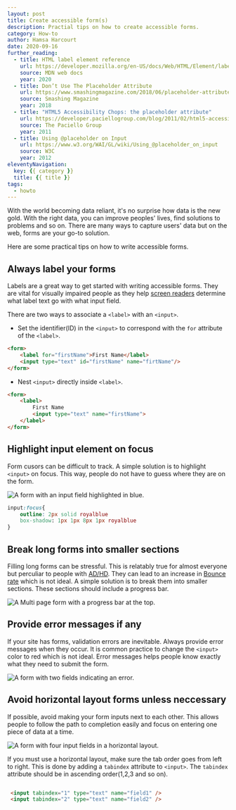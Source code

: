```yaml
---
layout: post
title: Create accessible form(s)
description: Practial tips on how to create accessible forms.
category: How-to
author: Hamsa Harcourt
date: 2020-09-16
further_reading:
  - title: HTML label element reference
    url: https://developer.mozilla.org/en-US/docs/Web/HTML/Element/label
    source: MDN web docs
    year: 2020
  - title: Don’t Use The Placeholder Attribute
    url: https://www.smashingmagazine.com/2018/06/placeholder-attribute/
    source: Smashing Magazine
    year: 2018
  - title: "HTML5 Accessibility Chops: the placeholder attribute"
    url: https://developer.paciellogroup.com/blog/2011/02/html5-accessibility-chops-the-placeholder-attribute/
    source: The Paciello Group
    year: 2011
  - title: Using @placeholder on Input
    url: https://www.w3.org/WAI/GL/wiki/Using_@placeholder_on_input
    source: W3C
    year: 2012
eleventyNavigation:
  key: {{ category }}
  title: {{ title }}
tags:
  - howto
---
```


With the world becoming data reliant, it's no surprise how data is the new gold. With the right data, you can improve peoples' lives, find solutions to problems and so on. There are many ways to capture users' data but on the web, forms are your go-to solution.

Here are some  practical tips on how to write accessible forms.

## Always label your forms
Labels are a great way to get started with writing accessible forms. They are vital for visually impaired people as they help [screen readers](https://en.wikipedia.org/wiki/Screen_reader) determine what label text go with what input field.

There are two ways to associate a `<label>` with an `<input>`.
- Set the identifier(ID) in the `<input>` to correspond with the `for` attribute of the `<label>`.
```html
<form>
    <label for="firstName">First Name</label>
    <input type="text" id="firstName" name="firtName"/>
</form>
```

- Nest `<input>` directly inside `<label>`.
```html
<form>
    <label>
        First Name
        <input type="text" name="firstName">
    </label>
</form>
```


## Highlight input element on focus
Form cusors can be difficult to track. A simple solution is to highlight `<input>` on focus. This way, people do not have to guess where they are on the form. 

![A form with an input field highlighted in blue.](https://res.cloudinary.com/dgn6edv1k/image/upload/v1600204220/a11y_anz7bn.png)

```css
input:focus{
    outline: 2px solid royalblue
    box-shadow: 1px 1px 8px 1px royalblue
}
```

## Break long forms into smaller sections
Filling long forms can be stressful. This is relatably true for almost everyone but perculiar to people  with [AD/HD](https://www.cdc.gov/ncbddd/adhd/facts.html).  They can lead to an increase in [Bounce rate](https://en.wikipedia.org/wiki/Bounce_rate) which is not ideal. A simple solution is to break them into smaller sections. These sections should include a progress bar.

![A Multi page form with a progress bar at the top.](https://res.cloudinary.com/dgn6edv1k/image/upload/v1600197013/progress_wl7bgp.png)


## Provide error messages if any
If your site has forms, validation errors are inevitable. Always provide error messages when they occur. It is common practice to change the `<input>` color to red which is not ideal. Error messages helps people know exactly what they need to submit the form. 

![A form with two fields indicating an error.](https://res.cloudinary.com/dgn6edv1k/image/upload/v1600197951/err_qiuycf.jpg)

## Avoid horizontal layout forms unless neccessary
If possible, avoid making your form inputs next to each other. This allows people to follow the path to completion easily and focus on entering one piece of data at a time. 

![A form with four input fields in a horizontal layout.](https://res.cloudinary.com/dgn6edv1k/image/upload/v1600201124/layout_glyubv.jpg)

If you must use a horizontal layout, make sure the tab order goes from left to right. This is done by adding a  `tabindex` attribute to `<input>`. The `tabindex` attribute should be in ascending order(1,2,3 and so on).

```html

 <input tabindex="1" type="text" name="field1" />
 <input tabindex="2" type="text" name="field2" />

```


 